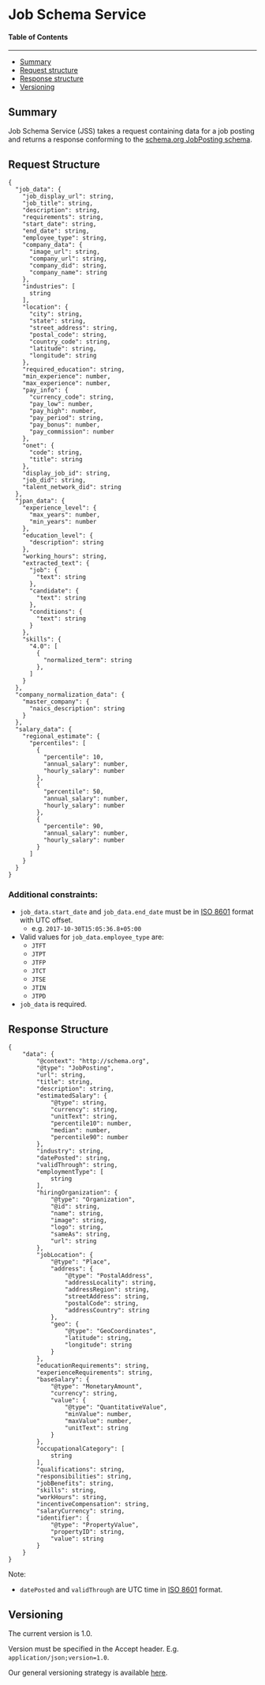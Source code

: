 Job Schema Service
==================

#### Table of Contents
_______

- [Summary](#summary)
- [Request structure](#request-structure)
- [Response structure](#response-structure)
- [Versioning](#versioning)

## Summary

Job Schema Service (JSS) takes a request containing data for a job posting and returns a response conforming to the [schema.org JobPosting schema](http://schema.org/JobPosting).

## Request Structure
```
{
  "job_data": {
    "job_display_url": string,
    "job_title": string,
    "description": string,
    "requirements": string,
    "start_date": string,
    "end_date": string,
    "employee_type": string,
    "company_data": {
      "image_url": string,
      "company_url": string,
      "company_did": string,
      "company_name": string
    },
    "industries": [
      string
    ],
    "location": {
      "city": string,
      "state": string,
      "street_address": string,
      "postal_code": string,
      "country_code": string,
      "latitude": string,
      "longitude": string
    },
    "required_education": string,
    "min_experience": number,
    "max_experience": number,
    "pay_info": {
      "currency_code": string,
      "pay_low": number,
      "pay_high": number,
      "pay_period": string,
      "pay_bonus": number,
      "pay_commission": number
    },
    "onet": {
      "code": string,
      "title": string
    },
    "display_job_id": string,
    "job_did": string,
    "talent_network_did": string
  },
  "jpan_data": {
    "experience_level": {
      "max_years": number,
      "min_years": number
    },
    "education_level": {
      "description": string
    },
    "working_hours": string,
    "extracted_text": {
      "job": {
        "text": string
      },
      "candidate": {
        "text": string
      },
      "conditions": {
        "text": string
      }
    },
    "skills": {
      "4.0": [
        {
          "normalized_term": string
        },
      ]
    }
  },
  "company_normalization_data": {
    "master_company": {
      "naics_description": string
    }
  },
  "salary_data": {
    "regional_estimate": {
      "percentiles": [
        {
          "percentile": 10,
          "annual_salary": number,
          "hourly_salary": number
        },
        {
          "percentile": 50,
          "annual_salary": number,
          "hourly_salary": number
        },
        {
          "percentile": 90,
          "annual_salary": number,
          "hourly_salary": number
        }
      ]
    }
  }
}
```

### Additional constraints:
- ```job_data.start_date``` and ```job_data.end_date``` must be in [ISO 8601](﻿https://en.wikipedia.org/wiki/ISO_8601) format with UTC offset.
    - e.g. ```2017-10-30T15:05:36.8+05:00```
- Valid values for ```job_data.employee_type``` are:
    - ```JTFT```
    - ```JTPT```
    - ```JTFP```
    - ```JTCT```
    - ```JTSE```
    - ```JTIN```
    - ```JTPD```
- ```job_data``` is required.

## Response Structure
```
{
    "data": {
        "@context": "http://schema.org",
        "@type": "JobPosting",
        "url": string,
        "title": string,
        "description": string,
        "estimatedSalary": {
            "@type": string,
            "currency": string,
            "unitText": string,
            "percentile10": number,
            "median": number,
            "percentile90": number
        },
        "industry": string,
        "datePosted": string,
        "validThrough": string,
        "employmentType": [
            string
        ],
        "hiringOrganization": {
            "@type": "Organization",
            "@id": string,
            "name": string,
            "image": string,
            "logo": string,
            "sameAs": string,
            "url": string
        },
        "jobLocation": {
            "@type": "Place",
            "address": {
                "@type": "PostalAddress",
                "addressLocality": string,
                "addressRegion": string,
                "streetAddress": string,
                "postalCode": string,
                "addressCountry": string
            },
            "geo": {
                "@type": "GeoCoordinates",
                "latitude": string,
                "longitude": string
            }
        },
        "educationRequirements": string,
        "experienceRequirements": string,
        "baseSalary": {
            "@type": "MonetaryAmount",
            "currency": string,
            "value": {
                "@type": "QuantitativeValue",
                "minValue": number,
                "maxValue": number,
                "unitText": string
            }
        },
        "occupationalCategory": [
            string
        ],
        "qualifications": string,
        "responsibilities": string,
        "jobBenefits": string,
        "skills": string,
        "workHours": string,
        "incentiveCompensation": string,
        "salaryCurrency": string,
        "identifier": {
            "@type": "PropertyValue",
            "propertyID": string,
            "value": string
        }
    }
}
```

Note:
- ```datePosted``` and ```validThrough``` are UTC time in [ISO 8601](﻿https://en.wikipedia.org/wiki/ISO_8601) format.

## Versioning
The current version is 1.0. 

Version must be specified in the Accept header. E.g. ```application/json;version=1.0```. 

Our general versioning strategy is available [here](/Versioning.md).
